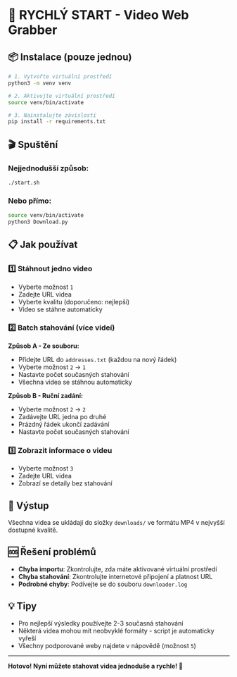 # 🚀 RYCHLÝ START - Video Web Grabber

## 📦 Instalace (pouze jednou)

```bash
# 1. Vytvořte virtuální prostředí
python3 -m venv venv

# 2. Aktivujte virtuální prostředí
source venv/bin/activate

# 3. Nainstalujte závislosti
pip install -r requirements.txt
```

## 🎬 Spuštění

### Nejjednodušší způsob:
```bash
./start.sh
```

### Nebo přímo:
```bash
source venv/bin/activate
python3 Download.py
```

## 📋 Jak používat

### 1️⃣ Stáhnout jedno video
- Vyberte možnost `1`
- Zadejte URL videa
- Vyberte kvalitu (doporučeno: nejlepší)
- Video se stáhne automaticky

### 2️⃣ Batch stahování (více videí)
**Způsob A - Ze souboru:**
- Přidejte URL do `addresses.txt` (každou na nový řádek)
- Vyberte možnost `2` → `1`
- Nastavte počet současných stahování
- Všechna videa se stáhnou automaticky

**Způsob B - Ruční zadání:**
- Vyberte možnost `2` → `2`
- Zadávejte URL jedna po druhé
- Prázdný řádek ukončí zadávání
- Nastavte počet současných stahování

### 3️⃣ Zobrazit informace o videu
- Vyberte možnost `3`
- Zadejte URL videa
- Zobrazí se detaily bez stahování

## 📁 Výstup

Všechna videa se ukládají do složky `downloads/` ve formátu MP4 v nejvyšší dostupné kvalitě.

## 🆘 Řešení problémů

- **Chyba importu**: Zkontrolujte, zda máte aktivované virtuální prostředí
- **Chyba stahování**: Zkontrolujte internetové připojení a platnost URL
- **Podrobné chyby**: Podívejte se do souboru `downloader.log`

## 💡 Tipy

- Pro nejlepší výsledky používejte 2-3 současná stahování
- Některá videa mohou mít neobvyklé formáty - script je automaticky vyřeší
- Všechny podporované weby najdete v nápovědě (možnost `5`)

---
**Hotovo! Nyní můžete stahovat videa jednoduše a rychle! 🎉**
